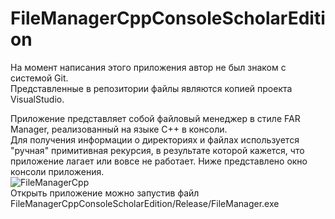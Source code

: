 # FileManagerCppConsoleScholarEdition
На момент написания этого приложения автор не был знаком с системой Git.  
Представленные в репозитории файлы являются копией проекта VisualStudio.  

Приложение представляет собой файловый менеджер в стиле FAR Manager, реализованный на языке C++ в консоли.  
Для получения информации о директориях и файлах используется "ручная" примитивная рекурсия, в результате которой кажется, что приложение лагает или вовсе не работает.
Ниже представлено окно консоли приложения.  
![FileManagerCpp](https://user-images.githubusercontent.com/80678390/145021049-02ea87ac-f119-490a-8917-cee6893a5eea.png)  
Открыть приложение можно запустив файл FileManagerCppConsoleScholarEdition/Release/FileManager.exe
